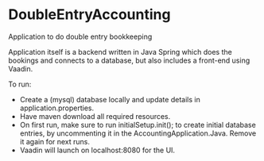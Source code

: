 # DoubleEntryAccounting
Application to do double entry bookkeeping

Application itself is a backend written in Java Spring which does the bookings and connects to a database, but also includes a front-end using Vaadin. 

To run: 
- Create a (mysql) database locally and update details in application.properties.
- Have maven download all required resources. 
- On first run, make sure to run initialSetup.init(); to create initial database entries, by uncommenting it in the AccountingApplication.Java. Remove it again for next runs. 
- Vaadin will launch on localhost:8080 for the UI. 
